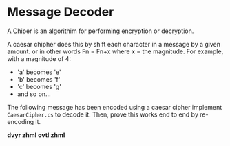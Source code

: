 # Message Decoder

A Chiper is an algorithim for performing encryption or decryption.

A caesar chipher does this by shift each character in a message by a given amount. or in other words Fn = Fn+x where x = the magnitude. For example, with a magnitude of 4:

- 'a' becomes 'e'
- 'b' becomes 'f'
- 'c' becomes 'g'
- and so on...

The following message has been encoded using a caesar cipher implement `CaesarCipher.cs` to decode it. Then, prove this works end to end by re-encoding it.

__dvyr zhml ovtl zhml__
